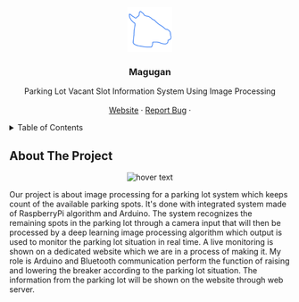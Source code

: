 
<br />
<div align="center">
  <a href="https://github.com/tombeom/magugan">
    <img src="images/Logo.png" alt="Logo" width="80" height="80">
  </a>

  <h3 align="center">Magugan</h3>

  <p align="center">
    Parking Lot Vacant Slot Information System Using Image Processing
    <br />
    <br />
    <a href="link">Website</a>
    ·
    <a href="https://github.com/tombeom/magugan/issues">Report Bug</a>
    ·
  </p>
</div>

<!-- TABLE OF CONTENTS -->
<details>
  <summary>Table of Contents</summary>
  <ol>
    <li>
      <a href="#about-the-project">About The Project</a>
      <ul>
        <li><a href="#built-with">Built With</a></li>
      </ul>
    </li>
    <li>
      <a href="#getting-started">Getting Started</a>
      <ul>
        <li><a href="#prerequisites">Prerequisites</a></li>
        <li><a href="#installation">Installation</a></li>
      </ul>
    </li>
    <li><a href="#license">License</a></li>
    <li><a href="#contact">Contact</a></li>
    <li><a href="#acknowledgments">Acknowledgments</a></li>
  </ol>
</details>

<!-- ABOUT THE PROJECT -->
## About The Project

<p align="center">
  <img src="https://github.com/tombeom/magugan/blob/main/images/Project%20picture.JPG" width="750" title="hover text">
</p>

Our project is about image processing for a parking lot system which keeps count of the available parking spots. It's done with integrated system made of RaspberryPi algorithm and Arduino. The system recognizes the remaining spots in the parking lot through a camera input that will then be processed by a deep learning image processing algorithm which output is used to monitor the parking lot situation in real time. A live monitoring is shown on a dedicated website which we are in a process of making it. My role is Arduino and Bluetooth communication perform the function of raising and lowering the breaker according to the parking lot situation. The information from the parking lot will be shown on the website through web server.
